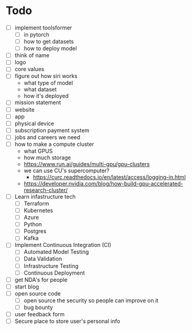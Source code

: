 # Todo

- [ ] implement toolsformer
    - [ ] in pytorch
    - [ ] how to get datasets
    - [ ] how to deploy model
- [ ] think of name
- [ ] logo
- [ ] core values
- [ ] figure out how siri works 
    - what type of model
    - what dataset
    - how it's deployed
- [ ] mission statement
- [ ] website
- [ ] app
- [ ] physical device
- [ ] subscription payment system
- [ ] jobs and careers we need
- [ ] how to make a compute cluster
    - what GPUS
    - how much storage
    - https://www.run.ai/guides/multi-gpu/gpu-clusters
    - we can use CU's supercomputer? 
        - https://curc.readthedocs.io/en/latest/access/logging-in.html
    - https://developer.nvidia.com/blog/how-build-gpu-accelerated-research-cluster/
- [ ] Learn infastructure tech
    - [ ] Terraform 
    - [ ] Kubernetes 
    - [ ] Azure 
    - [ ] Python
    - [ ] Postgres 
    - [ ] Kafka
- [ ] Implement Continuous Integration (CI)
    - [ ] Automated Model Testing
    - [ ] Data Validation
    - [ ] Infrastructure Testing
    - [ ] Continuous Deployment
- [ ] get NDA's for people
- [ ] start blog
- [ ] open source code
    - [ ] open source the security so people can improve on it
    - [ ] bug bounty
- [ ] user feedback form
- [ ] Secure place to store user's personal info